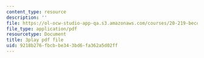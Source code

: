 ```yaml
---
content_type: resource
description: ''
file: https://ol-ocw-studio-app-qa.s3.amazonaws.com/courses/20-219-becoming-the-next-bill-nye-writing-and-hosting-the-educational-show-january-iap-2015/9218b276fbcbbe343bd6fa362a5d02ff_3HnHQXWIFd4.pdf
file_type: application/pdf
resourcetype: Document
title: 3play pdf file
uid: 9218b276-fbcb-be34-3bd6-fa362a5d02ff
---
```

